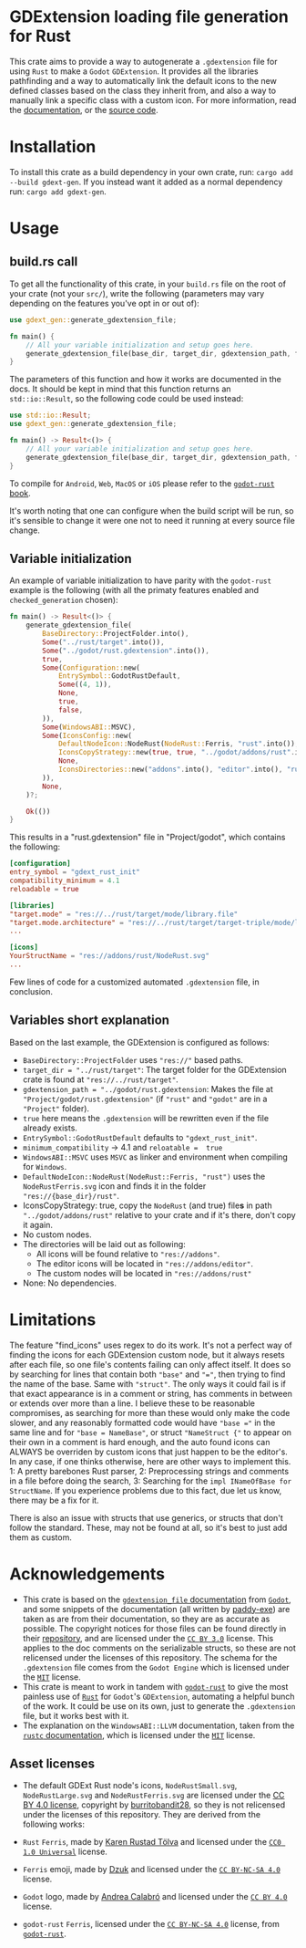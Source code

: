 # GDExtension loading file generation for Rust
This crate aims to provide a way to autogenerate a `.gdextension` file for using `Rust` to make a `Godot` `GDExtension`. It provides all the libraries pathfinding and a way to automatically link the default icons to the new defined classes based on the class they inherit from, and also a way to manually link a specific class with a custom icon. For more information, read the [documentation](https://docs.rs/gdext-gen), or the [source code](https://github.com/sylbeth/gdext-generation).

# Installation

To install this crate as a build dependency in your own crate, run: `cargo add --build gdext-gen`. If you instead want it added as a normal dependency run: `cargo add gdext-gen`.

# Usage

## build.rs call

To get all the functionality of this crate, in your `build.rs` file on the root of your crate (not your `src/`), write the following (parameters may vary depending on the features you've opt in or out of):

```rust
use gdext_gen::generate_gdextension_file;

fn main() {
    // All your variable initialization and setup goes here.
    generate_gdextension_file(base_dir, target_dir, gdextension_path, force_generation, configuration, windows_abi, icons_configuration, dependencies);
}
```

The parameters of this function and how it works are documented in the docs. It should be kept in mind that this function returns an `std::io::Result`, so the following code could be used instead:

```rust
use std::io::Result;
use gdext_gen::generate_gdextension_file;

fn main() -> Result<()> {
    // All your variable initialization and setup goes here.
    generate_gdextension_file(base_dir, target_dir, gdextension_path, force_generation, configuration, windows_abi, icons_configuration, dependencies)?;
}
```

To compile for `Android`, `Web`, `MacOS` or `iOS` please refer to the [`godot-rust` book](https://godot-rust.github.io/book/toolchain/index.html).

It's worth noting that one can configure when the build script will be run, so it's sensible to change it were one not to need it running at every source file change.

## Variable initialization

An example of variable initialization to have parity with the `godot-rust` example is the following (with all the primaty features enabled and `checked_generation` chosen):

```rust
fn main() -> Result<()> {
    generate_gdextension_file(
        BaseDirectory::ProjectFolder.into(),
        Some("../rust/target".into()),
        Some("../godot/rust.gdextension".into()),
        true,
        Some(Configuration::new(
            EntrySymbol::GodotRustDefault,
            Some((4, 1)),
            None,
            true,
            false,
        )),
        Some(WindowsABI::MSVC),
        Some(IconsConfig::new(
            DefaultNodeIcon::NodeRust(NodeRust::Ferris, "rust".into()),
            IconsCopyStrategy::new(true, true, "../godot/addons/rust".into(), false),
            None,
            IconsDirectories::new("addons".into(), "editor".into(), "rust".into(), BaseDirectory::ProjectFolder.into()),
        )),
        None,
    )?;

    Ok(())
}
```

This results in a "rust.gdextension" file in "Project/godot", which contains the following:

```toml
[configuration]
entry_symbol = "gdext_rust_init"
compatibility_minimum = 4.1
reloadable = true

[libraries]
"target.mode" = "res://../rust/target/mode/library.file"
"target.mode.architecture" = "res://../rust/target/target-triple/mode/library.file"
...

[icons]
YourStructName = "res://addons/rust/NodeRust.svg"
...
```

Few lines of code for a customized automated `.gdextension` file, in conclusion.

## Variables short explanation

Based on the last example, the GDExtension is configured as follows:
- `BaseDirectory::ProjectFolder` uses `"res://"` based paths.
- `target_dir = "../rust/target"`: The target folder for the GDExtension crate is found at `"res://../rust/target"`.
- `gdextension_path = "../godot/rust.gdextension`: Makes the file at `"Project/godot/rust.gdextension"` (if `"rust"` and `"godot"` are in a `"Project"` folder).
- `true` here means the `.gdextension` will be rewritten even if the file already exists.
- `EntrySymbol::GodotRustDefault` defaults to `"gdext_rust_init"`.
- `minimum_compatibility` -> 4.1 and `reloatable =  true`
- `WindowsABI::MSVC` uses `MSVC` as linker and environment when compiling for `Windows`.
- `DefaultNodeIcon::NodeRust(NodeRust::Ferris, "rust")` uses the `NodeRustFerris.svg` icon and finds it in the folder `"res://{base_dir}/rust"`.
- IconsCopyStrategy: true, copy the `NodeRust` (and true) file**s** in path `"../godot/addons/rust"` relative to your crate and if it's there, don't copy it again.
- No custom nodes.
- The directories will be laid out as following:
  - All icons will be found relative to `"res://addons"`.
  - The editor icons will be located in `"res://addons/editor"`.
  - The custom nodes will be located in `"res://addons/rust"`
- None: No dependencies.

# Limitations

The feature "find_icons" uses regex to do its work. It's not a perfect way of finding the icons for each GDExtension custom node, but it always resets after each file, so one file's contents failing can only affect itself. It does so by searching for lines that contain both `"base"` and `"="`, then trying to find the name of the base. Same with `"struct"`. The only ways it could fail is if that exact appearance is in a comment or string, has comments in between or extends over more than a line. I believe these to be reasonable compromises, as searching for more than these would only make the code slower, and any reasonably formatted code would have `"base ="` in the same line and for `"base = NameBase"`, or struct `"NameStruct {"` to appear on their own in a comment is hard enough, and the auto found icons can ALWAYS be overriden by custom icons that just happen to be the editor's. In any case, if one thinks otherwise, here are other ways to implement this. 1: A pretty barebones Rust parser, 2: Preprocessing strings and comments in a file before doing the search, 3: Searching for the `impl INameOfBase for StructName`. If you experience problems due to this fact, due let us know, there may be a fix for it.

There is also an issue with structs that use generics, or structs that don't follow the standard. These, may not be found at all, so it's best to just add them as custom.

# Acknowledgements

* This crate is based on the [`gdextension_file` documentation](https://docs.godotengine.org/en/stable/tutorials/scripting/gdextension/gdextension_file.html) from [`Godot`](https://godotengine.org/), and some snippets of the documentation (all written by [paddy-exe](https://github.com/paddy-exe)) are taken as are from their documentation, so they are as accurate as possible. The copyright notices for those files can be found directly in their [repository](https://github.com/godotengine/godot/blob/master/COPYRIGHT.txt), and are licensed under the [`CC BY 3.0`](https://creativecommons.org/licenses/by/3.0/) license. This applies to the doc comments on the serializable structs, so these are not relicensed under the licenses of this repository. The schema for the `.gdextension` file comes from the `Godot Engine` which is licensed under the [`MIT`](https://github.com/godotengine/godot/blob/master/LICENSE.txt) license.
* This crate is meant to work in tandem with [`godot-rust`](https://godot-rust.github.io/) to give the most painless use of [`Rust`](https://www.rust-lang.org/) for `Godot`'s `GDExtension`, automating a helpful bunch of the work. It could be use on its own, just to generate the `.gdextension` file, but it works best with it.
* The explanation on the `WindowsABI::LLVM` documentation, taken from the [`rustc` documentation](https://doc.rust-lang.org/rustc/platform-support/pc-windows-gnullvm.html), which is licensed under the [`MIT`](https://github.com/rust-lang/rust/blob/master/LICENSE-MIT) license.

## Asset licenses
* The default GDExt Rust node's icons, `NodeRustSmall.svg`, `NodeRustLarge.svg` and `NodeRustFerris.svg` are licensed under the [CC BY 4.0 license](https://creativecommons.org/licenses/by/4.0/), copyright by [burritobandit28](https://github.com/burritobandit28), so they is not relicensed under the licenses of this repository. They are derived from the following works:

* `Rust` `Ferris`, made by [Karen Rustad Tölva](rustacean.net) and licensed under the [`CC0 1.0 Universal`](https://creativecommons.org/publicdomain/zero/1.0/) license.
* `Ferris` emoji, made by [Dzuk](https://weirder.earth/@dzuk) and licensed under the [`CC BY-NC-SA 4.0`](https://creativecommons.org/licenses/by-nc-sa/4.0/) license.
* `Godot` logo, made by [Andrea Calabró](https://godotengine.org) and licensed under the [`CC BY 4.0`](https://creativecommons.org/licenses/by/4.0/) license.
* `godot-rust` `Ferris`, licensed under the [`CC BY-NC-SA 4.0`](https://creativecommons.org/licenses/by-nc-sa/4.0) license, from [`godot-rust`](godot-rust.github.io).

